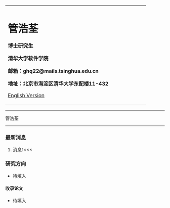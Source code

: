 <div>
<table border="0">
  <tr>
    <td width="75%">
      <h1>管浩荃</h1>
      <p><b>博士研究生</b></p>
      <p><b>清华大学软件学院</b></p>
      <p><b>邮箱：ghq22@mails.tsinghua.edu.cn</b></p>
      <p><b>地址：北京市海淀区清华大学东配楼11-432</b></p>
      <p><a href="/index-en.html">English Version</a></p>
    </td>
    <!-- <td width="25%">
      <img src="/zhengjianzhao.jpg" width="100%">
    </td> -->
  </tr>
</table>
</div>

---

管浩荃

---

### 最新消息
1. 消息1×××

### 研究方向
- 待填入

#### 收录论文
- 待填入